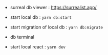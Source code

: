 - surreal db viewer : https://surrealist.app/

- start local db : `yarn db:start`
- start migration of local db : `yarn db:migrate`
- db terminal

- start local react : `yarn dev`
